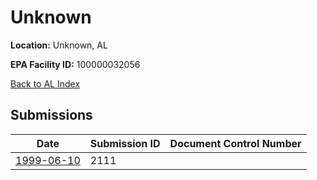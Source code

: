 # Unknown

**Location:** Unknown, AL

**EPA Facility ID:** 100000032056

[Back to AL Index](../../index.md)

## Submissions

| Date | Submission ID | Document Control Number |
|------|--------------|-------------------------|
| [1999-06-10](submissions/2111.md) | 2111 |  |
